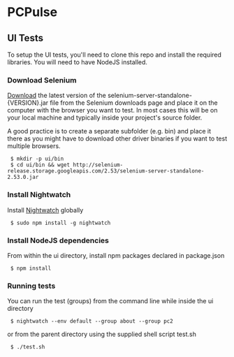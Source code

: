# PCPulse

## UI Tests
To setup the UI tests, you'll need to clone this repo and install the required libraries. You will need to have NodeJS installed. 

### Download Selenium

[Download](http://selenium-release.storage.googleapis.com/index.html) the latest version of the selenium-server-standalone-{VERSION}.jar file from the Selenium downloads page and place it on the computer with the browser you want to test. In most cases this will be on your local machine and typically inside your project's source folder.

A good practice is to create a separate subfolder (e.g. bin) and place it there as you might have to download other driver binaries if you want to test multiple browsers.
```
 $ mkdir -p ui/bin 
 $ cd ui/bin && wget http://selenium-release.storage.googleapis.com/2.53/selenium-server-standalone-2.53.0.jar
```

### Install Nightwatch

Install [Nightwatch](http://nightwatchjs.org/) globally
```
 $ sudo npm install -g nightwatch
```

### Install NodeJS dependencies 

From within the ui directory, install npm packages declared in package.json
```
 $ npm install 
```

### Running tests
You can run the test (groups) from the command line while inside the ui directory
```
 $ nightwatch --env default --group about --group pc2
```

or from the parent directory using the supplied shell script test.sh
```
 $ ./test.sh
```


